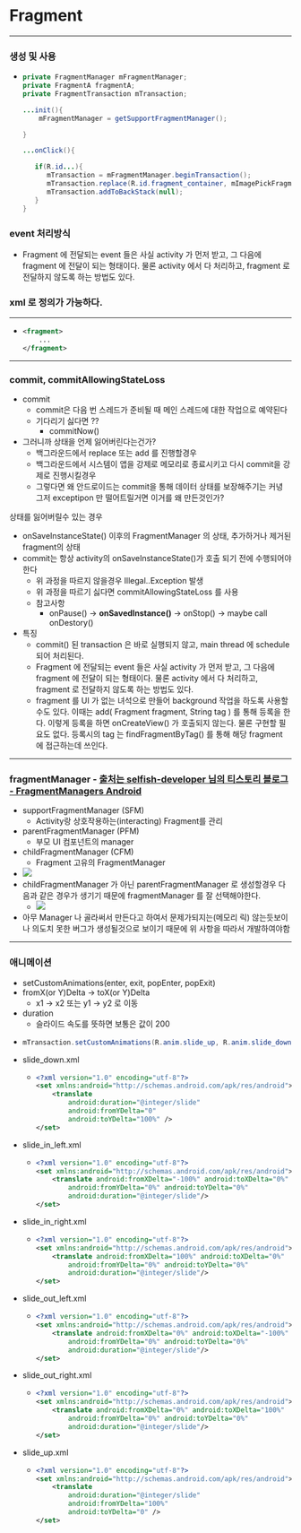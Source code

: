 # Fragment
---
### 생성 및 사용
* ```java
  private FragmentManager mFragmentManager;
  private FragmentA fragmentA;
  private FragmentTransaction mTransaction;
  
  ...init(){
      mFragmentManager = getSupportFragmentManager();
  
  }
  
  ...onClick(){
  
     if(R.id...){
        mTransaction = mFragmentManager.beginTransaction();
        mTransaction.replace(R.id.fragment_container, mImagePickFragment).commitAllowingStateLoss();
        mTransaction.addToBackStack(null);
     }
  }
### event 처리방식
* Fragment 에 전달되는 event 들은 사실 activity 가 먼저 받고, 그 다음에 fragment 에 전달이 되는 형태이다. 물론 activity 에서 다 처리하고, fragment 로 전달하지 않도록 하는 방법도 있다.
### xml 로 정의가 가능하다.
--- 
* ```xml
  <fragment>
      ...
  </fragment>
---
### commit, commitAllowingStateLoss
* commit
  * commit은 다음 번 스레드가 준비될 때 메인 스레드에 대한 작업으로 예약된다
  * 기다리기 싫다면 ??
    * commitNow()
* 그러니까 상태을 언제 잃어버린다는건가?
  * 백그라운드에서 replace 또는 add 를 진행할경우
  * 백그라운드에서 시스템이 앱을 강제로 메모리로 종료시키고 다시 commit을 강제로 진행시킬경우
  * 그렇다면 왜 안드로이드는 commit을 통해 데이터 상태를 보장해주기는 커녕 그저 exceptipon 만 떨어트릴거면 이거를 왜 만든것인가?

상태를 잃어버릴수 있는 경우
  * onSaveInstanceState() 이후의 FragmentManager 의 상태, 추가하거나 제거된 fragment의 상태
* commit는 항상 activity의 onSaveInstanceState()가 호출 되기 전에 수행되어야한다
  * 위 과정을 따르지 않을경우 Illegal..Exception 발생
  * 위 과정을 따르기 싫다면 commitAllowingStateLoss 를 사용
  * 참고사항
    * onPause() -> **onSavedInstance()** -> onStop() -> maybe call onDestory()
* 특징
  * commit() 된 transaction 은 바로 실행되지 않고, main thread 에 schedule 되어 처리된다. 
  * Fragment 에 전달되는 event 들은 사실 activity 가 먼저 받고, 그 다음에 fragment 에 전달이 되는 형태이다. 물론 activity 에서 다 처리하고, fragment 로 전달하지 않도록 하는 방법도 있다.
  * fragment 를 UI 가 없는 녀석으로 만들어 background 작업을 하도록 사용할 수도 있다. 이때는 add( Fragment fragment, String tag ) 를 통해 등록을 한다. 이렇게 등록을 하면 onCreateView() 가 호출되지 않는다. 물론 구현할 필요도 없다. 등록시의 tag 는 findFragmentByTag() 를 통해 해당 fragment 에 접근하는데 쓰인다.

---
### fragmentManager - [출처는 selfish-developer 님의 티스토리 블로그 - FragmentManagers Android](https://selfish-developer.com/entry/FragmentManagers-Android)
* supportFragmentManager (SFM)
  * Activity랑 상호작용하는(interacting) Fragment를 관리
* parentFragmentManager (PFM)
  * 부모 UI 컴포넌트의 manager
* childFragmentManager (CFM)
  * Fragment 고유의 FragmentManager
* ![](https://img1.daumcdn.net/thumb/R1280x0/?scode=mtistory2&fname=https%3A%2F%2Fblog.kakaocdn.net%2Fdn%2FbB23Hk%2FbtqDeUBILbJ%2FctpsLKfK8oqL0Xf3hSAITk%2Fimg.png)
* childFragmentManager 가 아닌 parentFragmentManager 로 생성할경우 다음과 같은 경우가 생기기 때문에 fragmentManager 를 잘 선택해야한다.
  * ![](https://img1.daumcdn.net/thumb/R1280x0/?scode=mtistory2&fname=https%3A%2F%2Fblog.kakaocdn.net%2Fdn%2FbvxWjo%2FbtqDebw9kA9%2F7jpEbOkQuyPxx9LNg041G0%2Fimg.png)
* 아무 Manager 나 골라써서 만든다고 하여서 문제가되지는(메모리 릭) 않는듯보이나 의도치 못한 버그가 생성될것으로 보이기 때문에 위 사항을 따라서 개발하여야함
---
### 애니메이션
* setCustomAnimations(enter, exit, popEnter, popExit)
* fromX(or Y)Delta -> toX(or Y)Delta
  * x1 -> x2 또는 y1 -> y2 로 이동
* duration
  * 슬라이드 속도를 뜻하면 보통은 값이 200
* ```java
  mTransaction.setCustomAnimations(R.anim.slide_up, R.anim.slide_down,R.anim.slide_up, R.anim.slide_down);
* slide_down.xml
  * ```xml
    <?xml version="1.0" encoding="utf-8"?>
    <set xmlns:android="http://schemas.android.com/apk/res/android">
        <translate
            android:duration="@integer/slide"
            android:fromYDelta="0"
            android:toYDelta="100%" />
    </set>
* slide_in_left.xml
  * ```xml
    <?xml version="1.0" encoding="utf-8"?>
    <set xmlns:android="http://schemas.android.com/apk/res/android">
        <translate android:fromXDelta="-100%" android:toXDelta="0%"
            android:fromYDelta="0%" android:toYDelta="0%"
            android:duration="@integer/slide"/>
    </set>
* slide_in_right.xml
  * ```xml
    <?xml version="1.0" encoding="utf-8"?>
    <set xmlns:android="http://schemas.android.com/apk/res/android">
        <translate android:fromXDelta="100%" android:toXDelta="0%"
            android:fromYDelta="0%" android:toYDelta="0%"
            android:duration="@integer/slide"/>
    </set>
* slide_out_left.xml
  * ```xml
    <?xml version="1.0" encoding="utf-8"?>
    <set xmlns:android="http://schemas.android.com/apk/res/android">
        <translate android:fromXDelta="0%" android:toXDelta="-100%"
            android:fromYDelta="0%" android:toYDelta="0%"
            android:duration="@integer/slide"/>
    </set>
* slide_out_right.xml
  * ```xml
    <?xml version="1.0" encoding="utf-8"?>
    <set xmlns:android="http://schemas.android.com/apk/res/android">
        <translate android:fromXDelta="0%" android:toXDelta="100%"
            android:fromYDelta="0%" android:toYDelta="0%"
            android:duration="@integer/slide"/>
    </set>
* slide_up.xml
  * ```xml
    <?xml version="1.0" encoding="utf-8"?>
    <set xmlns:android="http://schemas.android.com/apk/res/android">
        <translate
            android:duration="@integer/slide"
            android:fromYDelta="100%"
            android:toYDelta="0" />
    </set>
